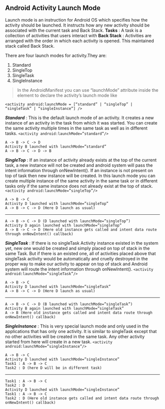 ## Android Activity Launch Mode

Launch mode is an instruction for Android OS which specifies how the activity should be launched. It instructs how any new activity should be associated with the current task and Back Stack.
    **Tasks** : A task is a collection of activities that users interact with
    **Back Stack** : Activities are arranged with the order in which each activity is opened. This maintained stack called Back Stack.

There are four launch modes for activity.They are:
1. Standard
2. SingleTop
3. SingleTask
4. SingleInstance

> In the AndroidManifest you can use “launchMode” attribute inside the <activity> element to declare the activity’s launch mode like

    <activity android:launchMode = [“standard” | “singleTop” | “singleTask” | “singleInstance”] />

***Standard*** : This is the default launch mode of an activity. It creates a new instance of an activity in the task from which it was started. You can create the same activity multiple times in the same task as well as in different tasks. `<activity android:launchMode=”standard”/>`

    A -> B -> C -> D
    Activity B launched with launchMode=”standard”
    A -> B -> C -> D -> B

***SingleTop*** : If an instance of activity already exists at the top of the current task, a new instance will not be created and android system will pass the intent information through onNewIntent(). If an instance is not present on top of task then new instance will be created. In this launch mode you can create multiple instance of the same activity in the same task or in different tasks only if the same instance does not already exist at the top of stack. `<activity android:launchMode=”singleTop”/>`

    A -> B -> C
    Activity D launched with launchMode=”singleTop”
    A -> B -> C -> D (Here D launch as usual)
___
    A -> B -> C -> D (D launched with launchMode=”singleTop”)
    Activity D again launched with launchMode=”singleTop”
    A -> B -> C -> D (Here old instance gets called and intent data route through onNewIntent() callback)  

***SingleTask*** : If there is no singleTask Activity instance existed in the system yet, new one would be created and simply placed on top of stack in the same Task. But if there is an existed one, all of activities placed above that singleTask activity would be automatically and cruelly destroyed in the proper way to make our activity to appear on top of stack and Android system will route the intent information through onNewIntent(). `<activity android:launchMode=”singleTask”/>`

    A -> B -> C
    Activity D launched with launchMode=”singleTask”
    A -> B -> C -> D (Here D launch as usual)
___
    A -> B -> C -> D (B launched with launchMode=”singleTask”)
    Activity B again launched with launchMode=”singleTask”
    A -> B (Here old instance gets called and intent data route through onNewIntent() callback)
    
***SingleInstance*** : This is very special launch mode and only used in the applications that has only one activity. It is similar to singleTask except that no other activities will be created in the same task. Any other activity started from here will create in a new task. `<activity android:launchMode=”singleInstance”/>`


    A -> B -> C
    Activity D launched with launchMode=”singleInstance”
    Task1 : A -> B -> C
    Task2 : D (here D will be in different task)

___

    Task1 : A -> B -> C
    Task2 : D
    Activity D launched with launchMode=”singleInstance”
    Task1 : A -> B -> C
    Task2 : D (Here old instance gets called and intent data route through onNewIntent() callback)
